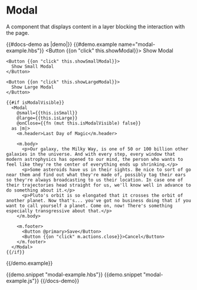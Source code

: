 # Modal

A component that displays content in a layer blocking the interaction with the page.

{{#docs-demo as |demo|}}
  {{#demo.example name="modal-example.hbs"}}
    <Button {{on "click" this.showModal}}>
      Show Modal
    </Button>

    <Button {{on "click" this.showSmallModal}}>
      Show Small Modal
    </Button>

    <Button {{on "click" this.showLargeModal}}>
      Show Large Modal
    </Button>

    {{#if isModalVisible}}
      <Modal 
        @small={{this.isSmall}} 
        @large={{this.isLarge}} 
        @onClose={{fn (mut this.isModalVisible) false}}
      as |m|>
        <m.header>Last Day of Magic</m.header>

        <m.body>
          <p>Our galaxy, the Milky Way, is one of 50 or 100 billion other galaxies in the universe. And with every step, every window that modern astrophysics has opened to our mind, the person who wants to feel like they're the center of everything ends up shrinking.</p>
          <p>Some asteroids have us in their sights. Be nice to sort of go near them and find out what they're made of, possibly tag their ears so they're always broadcasting to us their location. In case one of their trajectories head straight for us, we'll know well in advance to do something about it.</p>
          <p>Pluto's orbit is so elongated that it crosses the orbit of another planet. Now that's... you've got no business doing that if you want to call yourself a planet. Come on, now! There's something especially transgressive about that.</p>
        </m.body>

        <m.footer>
          <Button @primary>Save</Button>
          <Button {{on "click" m.actions.close}}>Cancel</Button>
        </m.footer>
      </Modal>
    {{/if}}
  {{/demo.example}}

  {{demo.snippet "modal-example.hbs"}}
  {{demo.snippet "modal-example.js"}}
{{/docs-demo}}

